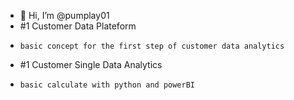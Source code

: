 - 👋 Hi, I’m @pumplay01
- #1 Customer Data Plateform
-     basic concept for the first step of customer data analytics
- #1 Customer Single Data Analytics
-     basic calculate with python and powerBI

<!---
pumplay01/pumplay01 is a ✨ special ✨ repository because its `README.md` (this file) appears on your GitHub profile.
You can click the Preview link to take a look at your changes.
--->
